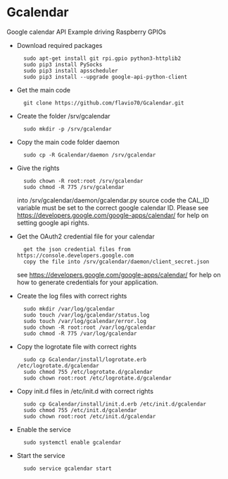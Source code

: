 # Gcalendar
Google calendar API Example driving Raspberry GPIOs


- Download required packages

        sudo apt-get install git rpi.gpio python3-httplib2
        sudo pip3 install PySocks
        sudo pip3 install apsscheduler
        sudo pip3 install --upgrade google-api-python-client

- Get the main code

        git clone https://github.com/flavio70/Gcalendar.git

- Create the folder /srv/gcalendar

        sudo mkdir -p /srv/gcalendar

- Copy the main code folder daemon

        sudo cp -R Gcalendar/daemon /srv/gcalendar
        
 
 
- Give the rights

        sudo chown -R root:root /srv/gcalendar
        sudo chmod -R 775 /srv/gcalendar
 
  
  into /srv/gcalendar/daemon/gcalendar.py source code the CAL_ID variable must be set to the correct google calendar ID.
  Please see https://developers.google.com/google-apps/calendar/ for help on setting google api rights.
  
- Get the OAuth2 credential file for your calendar
        
        get the json credential files from https://console.developers.google.com
        copy the file into /srv/gcalendar/daemon/client_secret.json
  see https://developers.google.com/google-apps/calendar/ for help on how to generate credentials for your application.


- Create the log files with correct rights

        sudo mkdir /var/log/gcalendar
        sudo touch /var/log/gcalendar/status.log
        sudo touch /var/log/gcalendar/error.log
        sudo chown -R root:root /var/log/gcalendar
        sudo chmod -R 775 /var/log/gcalendar

- Copy the logrotate file with correct rights

        sudo cp Gcalendar/install/logrotate.erb /etc/logrotate.d/gcalendar
        sudo chmod 755 /etc/logrotate.d/gcalendar
        sudo chown root:root /etc/logrotate.d/gcalendar

- Copy init.d files in /etc/init.d with correct rights

        sudo cp Gcalendar/install/init.d.erb /etc/init.d/gcalendar
        sudo chmod 755 /etc/init.d/gcalendar
        sudo chown root:root /etc/init.d/gcalendar


- Enable the service

        sudo systemctl enable gcalendar


- Start the service

        sudo service gcalendar start

